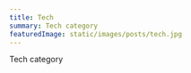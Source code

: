 ```yaml
---
title: Tech
summary: Tech category
featuredImage: static/images/posts/tech.jpg
---
```


<post-image src="/images/posts/lists" alt="Pennants with the claim that everyone can code" title="Photo by Adi Goldstein <@adigold1> on Unsplash.com" width="3907" height="2244"></post-image>

Tech category
